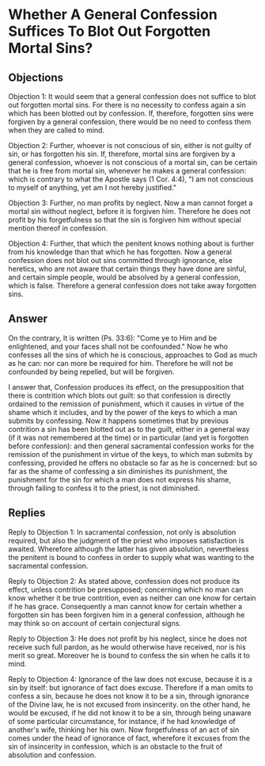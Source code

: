 # Whether A General Confession Suffices To Blot Out Forgotten Mortal Sins?

## Objections

Objection 1: It would seem that a general confession does not suffice to blot out forgotten mortal sins. For there is no necessity to confess again a sin which has been blotted out by confession. If, therefore, forgotten sins were forgiven by a general confession, there would be no need to confess them when they are called to mind.

Objection 2: Further, whoever is not conscious of sin, either is not guilty of sin, or has forgotten his sin. If, therefore, mortal sins are forgiven by a general confession, whoever is not conscious of a mortal sin, can be certain that he is free from mortal sin, whenever he makes a general confession: which is contrary to what the Apostle says (1 Cor. 4:4), "I am not conscious to myself of anything, yet am I not hereby justified."

Objection 3: Further, no man profits by neglect. Now a man cannot forget a mortal sin without neglect, before it is forgiven him. Therefore he does not profit by his forgetfulness so that the sin is forgiven him without special mention thereof in confession.

Objection 4: Further, that which the penitent knows nothing about is further from his knowledge than that which he has forgotten. Now a general confession does not blot out sins committed through ignorance, else heretics, who are not aware that certain things they have done are sinful, and certain simple people, would be absolved by a general confession, which is false. Therefore a general confession does not take away forgotten sins.

## Answer

On the contrary, It is written (Ps. 33:6): "Come ye to Him and be enlightened, and your faces shall not be confounded." Now he who confesses all the sins of which he is conscious, approaches to God as much as he can: nor can more be required for him. Therefore he will not be confounded by being repelled, but will be forgiven.

I answer that, Confession produces its effect, on the presupposition that there is contrition which blots out guilt: so that confession is directly ordained to the remission of punishment, which it causes in virtue of the shame which it includes, and by the power of the keys to which a man submits by confessing. Now it happens sometimes that by previous contrition a sin has been blotted out as to the guilt, either in a general way (if it was not remembered at the time) or in particular (and yet is forgotten before confession): and then general sacramental confession works for the remission of the punishment in virtue of the keys, to which man submits by confessing, provided he offers no obstacle so far as he is concerned: but so far as the shame of confessing a sin diminishes its punishment, the punishment for the sin for which a man does not express his shame, through failing to confess it to the priest, is not diminished.

## Replies

Reply to Objection 1: In sacramental confession, not only is absolution required, but also the judgment of the priest who imposes satisfaction is awaited. Wherefore although the latter has given absolution, nevertheless the penitent is bound to confess in order to supply what was wanting to the sacramental confession.

Reply to Objection 2: As stated above, confession does not produce its effect, unless contrition be presupposed; concerning which no man can know whether it be true contrition, even as neither can one know for certain if he has grace. Consequently a man cannot know for certain whether a forgotten sin has been forgiven him in a general confession, although he may think so on account of certain conjectural signs.

Reply to Objection 3: He does not profit by his neglect, since he does not receive such full pardon, as he would otherwise have received, nor is his merit so great. Moreover he is bound to confess the sin when he calls it to mind.

Reply to Objection 4: Ignorance of the law does not excuse, because it is a sin by itself: but ignorance of fact does excuse. Therefore if a man omits to confess a sin, because he does not know it to be a sin, through ignorance of the Divine law, he is not excused from insincerity. on the other hand, he would be excused, if he did not know it to be a sin, through being unaware of some particular circumstance, for instance, if he had knowledge of another's wife, thinking her his own. Now forgetfulness of an act of sin comes under the head of ignorance of fact, wherefore it excuses from the sin of insincerity in confession, which is an obstacle to the fruit of absolution and confession.
